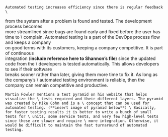 	Automated testing increases efficiency since there is regular feedback \ 
from the system after a problem is found and tested. The development process becomes \
more streamlined since bugs are found early and fixed before the user has time to \ 
complain. Automated testing is a part of the DevOps process flow and keeps a company \
on good terms with its customers, keeping a company competitive. It is part of continuous \
integration (**include reference here to Shannon’s file**) since the updated code from the \ developers is tested automatically. This allows developers to see if their software \
breaks sooner rather than later, giving them more time to fix it. As long as the company’s \ automated testing environment is reliable, then the company can remain competitive and productive. 

	Martin Fowler mentions a test pyramid on his website that helps visualize the \ tests required and their different layers. The pyramid was created by Mike Cohn and is a \ concept that can be used for automated testing. (**insert image of pyramid below**) \ Basically, for faster testing results it is better to write a bunch of small tests for \ units, some service tests, and very few high-level tests since these are slower and require \ more integration. Otherwise, it would be difficult to maintain the fast turnaround of automated testing.

